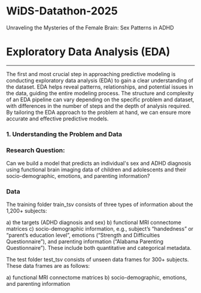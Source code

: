 # WiDS-Datathon-2025
Unraveling the Mysteries of the Female Brain: Sex Patterns in ADHD

# Exploratory Data Analysis (EDA)
---
The first and most crucial step in approaching predictive modeling is conducting exploratory data analysis (EDA) to gain a clear understanding of the dataset. EDA helps reveal patterns, relationships, and potential issues in the data, guiding the entire modeling process. The structure and complexity of an EDA pipeline can vary depending on the specific problem and dataset, with differences in the number of steps and the depth of analysis required. By tailoring the EDA approach to the problem at hand, we can ensure more accurate and effective predictive models.

### 1. Understanding the Problem and Data

### Research Question: 
Can we build a model that predicts an individual's sex and ADHD diagnosis using functional brain imaging data of children and adolescents and their socio-demographic, emotions, and parenting information? 

### Data
The training folder train_tsv consists of three types of information about the 1,200+ subjects:

a) the targets (ADHD diagnosis and sex)
b) functional MRI connectome matrices
c) socio-demographic information, e.g., subject’s “handedness” or “parent’s education level”, emotions (“Strength and Difficulties Questionnaire”), and parenting information (“Alabama Parenting Questionnaire”). These include both quantitative and categorical metadata.

The test folder test_tsv consists of unseen data frames for 300+ subjects. These data frames are as follows:

a) functional MRI connectome matrices
b) socio-demographic, emotions, and parenting information

